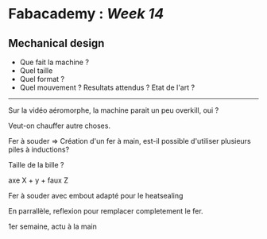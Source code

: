 # Fabacademy : *Week 14*

## Mechanical design

* Que fait la machine ?
* Quel taille
* Quel format ?
* Quel mouvement ?
Resultats attendus ?
Etat de l'art ?

---

Sur la vidéo aéromorphe, la machine parait un peu overkill, oui ?

Veut-on chauffer autre choses.

Fer à souder => Création d'un fer à main, est-il possible d'utiliser plusieurs piles à inductions?

Taille de la bille ?

axe X + y + faux Z

Fer à souder avec embout adapté pour le heatsealing

En parrallèle, reflexion pour remplacer completement le fer.

1er semaine, actu à la main
